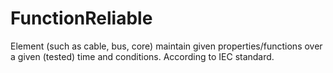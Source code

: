 FunctionReliable
================

Element (such as cable, bus, core) maintain given properties/functions over a given (tested) time and conditions. According to IEC standard.
